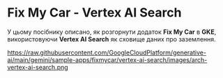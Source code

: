 # Fix My Car - Vertex AI Search

У цьому посібнику описано, як розгорнути додаток **Fix My Car** в **GKE**, використовуючи **Vertex AI Search** як сховище даних про заземлення.

https://raw.githubusercontent.com/GoogleCloudPlatform/generative-ai/main/gemini/sample-apps/fixmycar/vertex-ai-search/images/arch-vertex-ai-search.png

